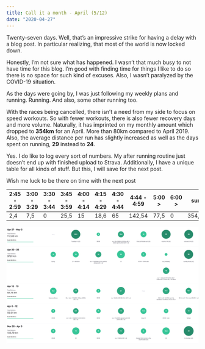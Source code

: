 ```yaml
---
title: Call it a month - April (5/12)
date: "2020-04-27"
---
```

Twenty-seven days. Well, that’s an impressive strike for having a delay with a blog post. In particular realizing, that most of the world is now locked down. 

Honestly, I’m not sure what has happened. I wasn’t that much busy to not have time for this blog. I’m good with finding time for things I like to do so there is no space for such kind of excuses. Also, I wasn’t paralyzed by the COVID-19 situation.

As the days were going by, I was just following my weekly plans and running. Running. And also, some other running too.

With the races being cancelled, there isn’t a need from my side to focus on speed workouts. So with fewer workouts, there is also fewer recovery days and more volume. Naturally, it has imprinted on my monthly amount which dropped to **354km** for an April. More than 80km compared to April 2019. Also, the average distance per run has slightly increased as well as the days spent on running, **29** instead to **24**.

Yes. I do like to log every sort of numbers. My after running routine just doesn’t end up with finished upload to Strava. Additionally, I have a unique table for all kinds of stuff. But this, I will save for the next post.

Wish me luck to be there on time with the next post

| **2:45 - 2:59** | **3:00 - 3:29** | **3:30 - 3:44** | **3:45 - 3:59** | **4:00 - 4:14** | **4:15 - 4:29** | **4:30 - 4:44** | **4:44 - 4:59** | **5:00 >** | **6:00 >** | **sum** |
| --------------- | --------------- | --------------- | --------------- | --------------- | --------------- | --------------- | --------------- | ---------- | ---------- | ------- |
| 2,4             | 7,5             | 0               | 25,5            | 15              | 18,6            | 65              | 142,54          | 77,5       | 0          | 354,54  |


![april20](april20.png)